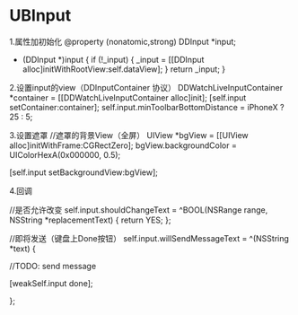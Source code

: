 # UBInput

1.属性加初始化
@property (nonatomic,strong) DDInput *input;

- (DDInput *)input {
if (!_input) {
_input = [[DDInput alloc]initWithRootView:self.dataView];
}
return _input;
}

2.设置input的view（DDInputContainer 协议）
DDWatchLiveInputContainer *container = [[DDWatchLiveInputContainer alloc]init];
[self.input setContainer:container];
self.input.minToolbarBottomDistance = iPhoneX ? 25 : 5;

3.设置遮罩
//遮罩的背景View（全屏）
UIView *bgView = [[UIView alloc]initWithFrame:CGRectZero];
bgView.backgroundColor = UIColorHexA(0x000000, 0.5);

[self.input setBackgroundView:bgView];



4.回调

//是否允许改变
self.input.shouldChangeText = ^BOOL(NSRange range, NSString *replacementText) {
return YES;
};

//即将发送（键盘上Done按钮）
self.input.willSendMessageText = ^(NSString *text) {

//TODO: send message

[weakSelf.input done];

};
